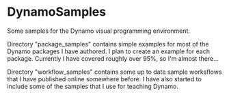 DynamoSamples
=============

Some samples for the Dynamo visual programming environment.

Directory "package_samples" contains simple examples for most of the Dynamo packages I have authored. I plan to create an example for each package. Currently I have covered roughly over 95%, so I'm almost there...

Directory "workflow_samples" contains some up to date sample worksflows that I have published online somewhere before. I have also started to include some of the samples that I use for teaching Dynamo.
